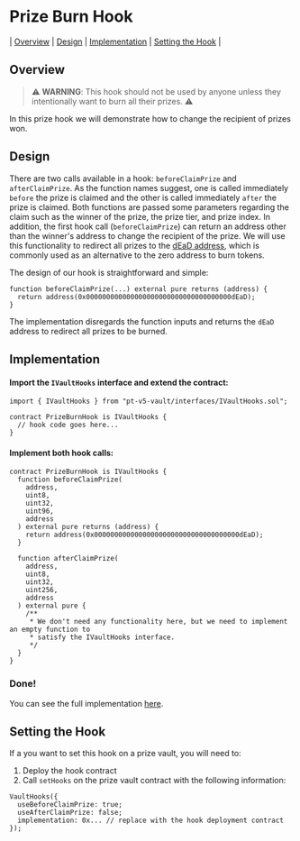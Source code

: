# Prize Burn Hook

| [Overview](#overview)
| [Design](#design)
| [Implementation](#implementation)
| [Setting the Hook](#setting-the-hook)
|

## Overview

> ⚠️ **WARNING**: This hook should not be used by anyone unless they intentionally want to burn all their prizes. ⚠️

In this prize hook we will demonstrate how to change the recipient of prizes won.

## Design

There are two calls available in a hook: `beforeClaimPrize` and `afterClaimPrize`. As the function names suggest, one is called immediately `before` the prize is claimed and the other is called immediately `after` the prize is claimed. Both functions are passed some parameters regarding the claim such as the winner of the prize, the prize tier, and prize index. In addition, the first hook call (`beforeClaimPrize`) can return an address other than the winner's address to change the recipient of the prize. We will use this functionality to redirect all prizes to the [dEaD address](https://etherscan.io/address/0x000000000000000000000000000000000000dEaD), which is commonly used as an alternative to the zero address to burn tokens.

The design of our hook is straightforward and simple:

```solidity
function beforeClaimPrize(...) external pure returns (address) {
  return address(0x000000000000000000000000000000000000dEaD);
}
```

The implementation disregards the function inputs and returns the `dEaD` address to redirect all prizes to be burned.

## Implementation

#### Import the `IVaultHooks` interface and extend the contract:

```solidity
import { IVaultHooks } from "pt-v5-vault/interfaces/IVaultHooks.sol";

contract PrizeBurnHook is IVaultHooks {
  // hook code goes here...
}
```

#### Implement both hook calls:

```solidity
contract PrizeBurnHook is IVaultHooks {
  function beforeClaimPrize(
    address,
    uint8,
    uint32,
    uint96,
    address
  ) external pure returns (address) {
    return address(0x000000000000000000000000000000000000dEaD);
  }

  function afterClaimPrize(
    address,
    uint8,
    uint32,
    uint256,
    address
  ) external pure {
    /**
     * We don't need any functionality here, but we need to implement an empty function to
     * satisfy the IVaultHooks interface.
     */
  }
}
```

### Done!

You can see the full implementation [here](./PrizeBurnHook.sol).

## Setting the Hook

If a you want to set this hook on a prize vault, you will need to:

1. Deploy the hook contract
2. Call `setHooks` on the prize vault contract with the following information:

```solidity
VaultHooks({
  useBeforeClaimPrize: true;
  useAfterClaimPrize: false;
  implementation: 0x... // replace with the hook deployment contract
});
```
